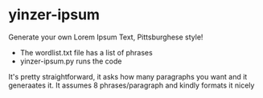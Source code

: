 # yinzer-ipsum
Generate your own Lorem Ipsum Text, Pittsburghese style!

- The wordlist.txt file has a list of phrases
- yinzer-ipsum.py runs the code

It's pretty straightforward, it asks how many paragraphs you want and it generaates it. It assumes 8 phrases/paragraph and kindly formats it nicely
